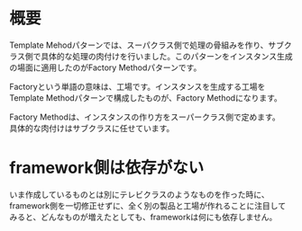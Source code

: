 # 概要

Template Mehodパターンでは、スーパクラス側で処理の骨組みを作り、サブクラス側で具体的な処理の肉付けを行いました。このパターンをインスタンス生成の場面に適用したのがFactory Methodパターンです。

Factoryという単語の意味は、工場です。インスタンスを生成する工場をTemplate Methodパターンで構成したものが、Factory Methodになります。

Factory Methodは、インスタンスの作り方をスーパークラス側で定めます。  
具体的な肉付けはサブクラスに任せています。

# framework側は依存がない

いま作成しているものとは別にテレビクラスのようなものを作った時に、framework側を一切修正せずに、全く別の製品と工場が作れることに注目してみると、どんなものが増えたとしても、frameworkは何にも依存しません。

